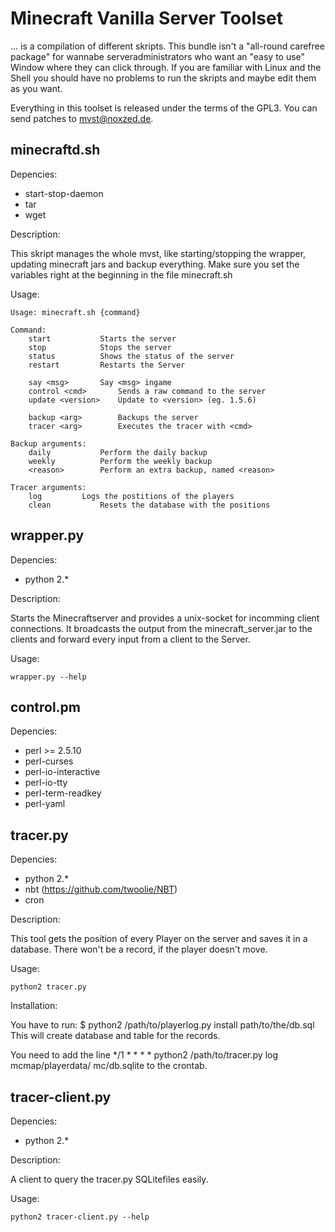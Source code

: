Minecraft Vanilla Server Toolset
================================

... is a compilation of different skripts. This bundle isn't a "all-round 
carefree package" for wannabe serveradministrators who want an "easy to use" 
Window where they can click through. If you are familiar with Linux and the 
Shell you should have no problems to run the skripts and maybe edit them as you 
want.

Everything in this toolset is released under the terms of the GPL3. You can
send patches to mvst@noxzed.de.


minecraftd.sh
--------------

Depencies:

* start-stop-daemon
* tar
* wget 

Description:

This skript manages the whole mvst, like starting/stopping the wrapper, updating minecraft jars and backup everything.
Make sure you set the variables right at the beginning in the file minecraft.sh

Usage:

	Usage: minecraft.sh {command}

	Command:
		start			Starts the server
		stop			Stops the server
		status			Shows the status of the server
		restart			Restarts the Server

		say <msg>		Say <msg> ingame
		control <cmd>		Sends a raw command to the server
		update <version>	Update to <version> (eg. 1.5.6)

		backup <arg>		Backups the server
		tracer <arg>		Executes the tracer with <cmd>

	Backup arguments:
		daily			Perform the daily backup
		weekly			Perform the weekly backup
		<reason>		Perform an extra backup, named <reason>

	Tracer arguments:
		log			Logs the postitions of the players
		clean			Resets the database with the positions



wrapper.py
------------

Depencies:

* python 2.*


Description:

Starts the Minecraftserver and provides a unix-socket for incomming client connections. It broadcasts the output from the minecraft_server.jar to the clients and forward every input from a client to the Server.


Usage: 

	wrapper.py --help



control.pm
----------

Depencies:

* perl >= 2.5.10
* perl-curses
* perl-io-interactive
* perl-io-tty 
* perl-term-readkey
* perl-yaml





tracer.py
----------


Depencies:

* python 2.*
* nbt (https://github.com/twoolie/NBT)
* cron


Description:

This tool gets the position of every Player on the server and saves it in a database. There won't be a record, if the player doesn't move.

Usage:

	python2 tracer.py 

Installation:

You have to run:
	$ python2 /path/to/playerlog.py install path/to/the/db.sql
This will create database and table for the records.

You need to add the line 
	 */1 * * * * python2 /path/to/tracer.py log mcmap/playerdata/ mc/db.sqlite
to the crontab.


tracer-client.py
-----------------

Depencies: 

* python 2.*
	
Description:

A client to query the tracer.py SQLitefiles easily.
	

Usage:

	python2 tracer-client.py --help




